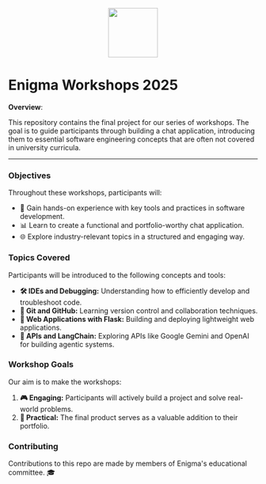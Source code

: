 
<p align="center">
  <img style="width:100px; height:100px"src="https://www.saenigma.com/img/cubeenig.png" />
</p>

# Enigma Workshops 2025
**Overview**:

This repository contains the final project for our series of workshops. The goal is to guide participants through building a chat application, introducing them to essential software engineering concepts that are often not covered in university curricula.

---

### Objectives
Throughout these workshops, participants will:
- 🎨 Gain hands-on experience with key tools and practices in software development.
- 📊 Learn to create a functional and portfolio-worthy chat application.
- 🌐 Explore industry-relevant topics in a structured and engaging way.

### Topics Covered
Participants will be introduced to the following concepts and tools:
- **🛠️ IDEs and Debugging:** Understanding how to efficiently develop and troubleshoot code.
- **🔄 Git and GitHub:** Learning version control and collaboration techniques.
- **🔧 Web Applications with Flask:** Building and deploying lightweight web applications.
- **🤖 APIs and LangChain:** Exploring APIs like Google Gemini and OpenAI for building agentic systems.

### Workshop Goals
Our aim is to make the workshops:
1. **🎮 Engaging:** Participants will actively build a project and solve real-world problems.
2. **💼 Practical:** The final product serves as a valuable addition to their portfolio.

### Contributing
Contributions to this repo are made by members of Enigma's educational committee. 🎓
